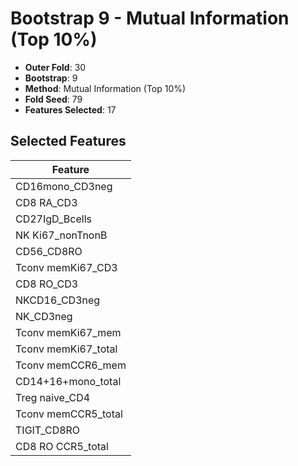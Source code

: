 # Bootstrap 9 - Mutual Information (Top 10%)

- **Outer Fold**: 30
- **Bootstrap**: 9
- **Method**: Mutual Information (Top 10%)
- **Fold Seed**: 79
- **Features Selected**: 17

## Selected Features

| Feature |
|---------|
| CD16mono_CD3neg |
| CD8 RA_CD3 |
| CD27IgD_Bcells |
| NK Ki67_nonTnonB |
| CD56_CD8RO |
| Tconv memKi67_CD3 |
| CD8 RO_CD3 |
| NKCD16_CD3neg |
| NK_CD3neg |
| Tconv memKi67_mem |
| Tconv memKi67_total |
| Tconv memCCR6_mem |
| CD14+16+mono_total |
| Treg naive_CD4 |
| Tconv memCCR5_total |
| TIGIT_CD8RO |
| CD8 RO CCR5_total |
